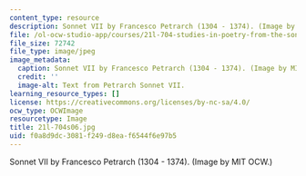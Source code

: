 ```yaml
---
content_type: resource
description: Sonnet VII by Francesco Petrarch (1304 - 1374). (Image by MIT OCW.)
file: /ol-ocw-studio-app/courses/21l-704-studies-in-poetry-from-the-sonneteers-to-the-metaphysicals-spring-2006/f0a8d9dc3081f249d8eaf6544f6e97b5_21l-704s06.jpg
file_size: 72742
file_type: image/jpeg
image_metadata:
  caption: Sonnet VII by Francesco Petrarch (1304 - 1374). (Image by MIT OpenCourseWare.)
  credit: ''
  image-alt: Text from Petrarch Sonnet VII.
learning_resource_types: []
license: https://creativecommons.org/licenses/by-nc-sa/4.0/
ocw_type: OCWImage
resourcetype: Image
title: 21l-704s06.jpg
uid: f0a8d9dc-3081-f249-d8ea-f6544f6e97b5
---
```

Sonnet VII by Francesco Petrarch (1304 - 1374). (Image by MIT OCW.)
